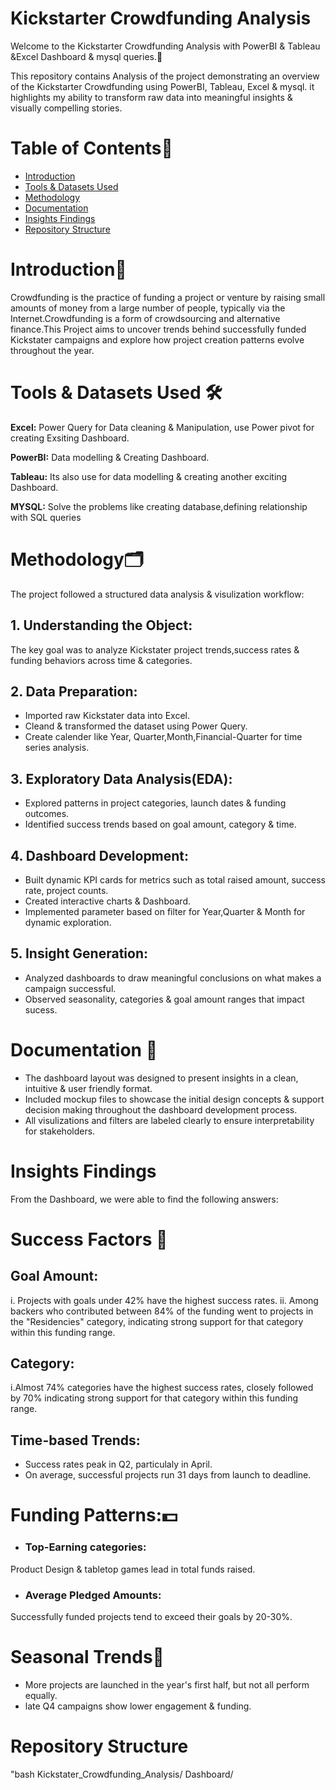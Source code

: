 # **Kickstarter Crowdfunding Analysis**

Welcome to the Kickstarter Crowdfunding Analysis with PowerBI & Tableau &Excel Dashboard & mysql queries.🚀

This repository contains Analysis of the project demonstrating an overview of the Kickstarter Crowdfunding using PowerBI, Tableau, Excel & mysql. it highlights my ability to transform raw data into meaningful insights & visually compelling stories.

# **Table of Contents**📖
- [Introduction]()
- [Tools & Datasets Used]()
- [Methodology]()
- [Documentation]()
- [Insights Findings]()
- [Repository Structure]()

# **Introduction**📁

 Crowdfunding is the practice of funding a project or venture by raising small amounts of money from a large number of people, typically via the Internet.Crowdfunding is a form of crowdsourcing and alternative finance.This Project aims to uncover trends behind successfully funded Kickstater campaigns and explore how project creation patterns evolve throughout the year.

 # **Tools & Datasets Used** 🛠️

 **Excel:** Power Query for Data cleaning & Manipulation, use Power pivot for creating Exsiting Dashboard.
 
 **PowerBI:** Data modelling & Creating Dashboard.
 
 **Tableau:** Its also use for data modelling & creating another exciting Dashboard.
 
 **MYSQL:** Solve the problems like creating database,defining relationship with SQL queries

 # **Methodology**🗂️
 The project followed a structured data analysis & visulization workflow:
 
 ## **1.  Understanding the Object:**
 The key goal was to analyze Kickstater project trends,success rates & funding behaviors across time & categories.

 ## **2.  Data Preparation:**
 - Imported raw Kickstater data into Excel.
 - Cleand & transformed the dataset using Power Query.
 - Create calender like Year, Quarter,Month,Financial-Quarter for time series analysis.

## **3. Exploratory Data Analysis(EDA):**
- Explored patterns in project categories, launch dates & funding outcomes.
- Identified success trends based on goal amount, category & time.

## **4. Dashboard Development:**
- Built dynamic KPI cards for metrics such as total raised amount, success rate, project counts.
- Created interactive charts & Dashboard.
- Implemented parameter based on filter for Year,Quarter & Month for dynamic exploration.

## **5. Insight Generation:**
- Analyzed dashboards to draw meaningful conclusions on what makes a campaign successful.
- Observed seasonality, categories & goal amount ranges that impact sucess.

# **Documentation** 📄
- The dashboard layout was designed to present insights in a clean, intuitive & user friendly format.
- Included mockup files to showcase the initial design concepts & support decision making throughout the dashboard development process.
- All visulizations and filters are labeled clearly to ensure interpretability for stakeholders. 
  
# **Insights Findings**
From the Dashboard, we were able to find the following answers:

# **Success Factors** 🎯

## **Goal Amount:**

i. Projects with goals under 42% have the highest success rates.
ii. Among backers who contributed between 84% of the funding went to projects in the "Residencies" category, indicating strong support for that category within this funding range.

## **Category:**

i.Almost 74% categories have the highest success rates, closely followed by 70% indicating strong support for that category within this funding range.

## **Time-based Trends:**

- Success rates peak in Q2, particulaly in April.
- On average, successful projects run 31 days from launch to deadline.

# Funding Patterns:💵

- ### **Top-Earning categories:**
Product Design & tabletop games lead in total funds raised.

- ### **Average Pledged Amounts:**
Successfully funded projects tend to exceed their goals by 20-30%.

# **Seasonal Trends**📑

- More projects are launched in the year's first half, but not all perform equally.
- late Q4 campaigns show lower engagement & funding.

# **Repository Structure**

"bash
Kickstater_Crowdfunding_Analysis/
Dashboard/


